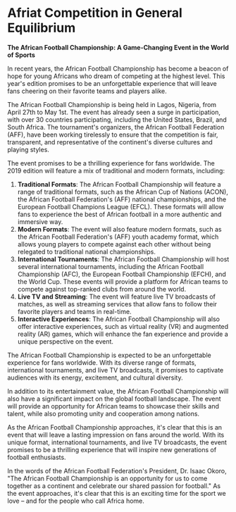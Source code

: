 # Afriat Competition in General Equilibrium

**The African Football Championship: A Game-Changing Event in the World of Sports**

In recent years, the African Football Championship has become a beacon of hope for young Africans who dream of competing at the highest level. This year's edition promises to be an unforgettable experience that will leave fans cheering on their favorite teams and players alike.

The African Football Championship is being held in Lagos, Nigeria, from April 27th to May 1st. The event has already seen a surge in participation, with over 30 countries participating, including the United States, Brazil, and South Africa. The tournament's organizers, the African Football Federation (AFF), have been working tirelessly to ensure that the competition is fair, transparent, and representative of the continent's diverse cultures and playing styles.

The event promises to be a thrilling experience for fans worldwide. The 2019 edition will feature a mix of traditional and modern formats, including:

1. **Traditional Formats**: The African Football Championship will feature a range of traditional formats, such as the African Cup of Nations (ACON), the African Football Federation's (AFF) national championships, and the European Football Champions League (EFCL). These formats will allow fans to experience the best of African football in a more authentic and immersive way.
2. **Modern Formats**: The event will also feature modern formats, such as the African Football Federation's (AFF) youth academy format, which allows young players to compete against each other without being relegated to traditional national championships.
3. **International Tournaments**: The African Football Championship will host several international tournaments, including the African Football Championship (AFC), the European Football Championship (EFCH), and the World Cup. These events will provide a platform for African teams to compete against top-ranked clubs from around the world.
4. **Live TV and Streaming**: The event will feature live TV broadcasts of matches, as well as streaming services that allow fans to follow their favorite players and teams in real-time.
5. **Interactive Experiences**: The African Football Championship will also offer interactive experiences, such as virtual reality (VR) and augmented reality (AR) games, which will enhance the fan experience and provide a unique perspective on the event.

The African Football Championship is expected to be an unforgettable experience for fans worldwide. With its diverse range of formats, international tournaments, and live TV broadcasts, it promises to captivate audiences with its energy, excitement, and cultural diversity.

In addition to its entertainment value, the African Football Championship will also have a significant impact on the global football landscape. The event will provide an opportunity for African teams to showcase their skills and talent, while also promoting unity and cooperation among nations.

As the African Football Championship approaches, it's clear that this is an event that will leave a lasting impression on fans around the world. With its unique format, international tournaments, and live TV broadcasts, the event promises to be a thrilling experience that will inspire new generations of football enthusiasts.

In the words of the African Football Federation's President, Dr. Isaac Okoro, "The African Football Championship is an opportunity for us to come together as a continent and celebrate our shared passion for football." As the event approaches, it's clear that this is an exciting time for the sport we love – and for the people who call Africa home.
